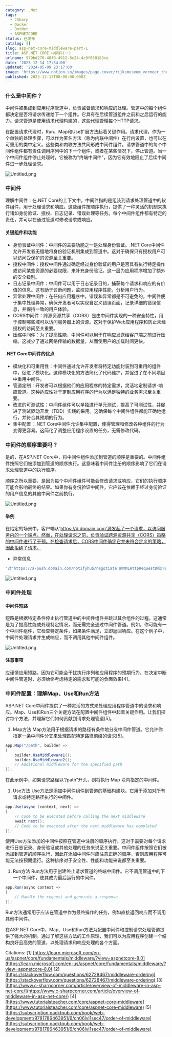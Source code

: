 ```yaml
---
category: .Net
tags:
  - CSharp
  - Docker
  - DotNet
  - ASPNETCORE
status: 已发布
catalog: []
slug: asp-net-core-middleware-part-1
title: ASP.NET CORE 中间件(一)
urlname: 979bd270-48f0-4912-8c24-4c9f050183ce
date: '2023-12-14 17:34:00'
updated: '2024-05-09 23:17:00'
image: 'https://www.notion.so/images/page-cover/rijksmuseum_vermeer_the_milkmaid.jpg'
published: 2023-12-13T08:00:00.000Z
---
```


### 什么是中间件？


中间件被集成到应用程序管道中，负责监督请求和响应的处理。管道中的每个组件都决定是否将请求传递给下一个组件。它具有在后续管道组件之前和之后运行的能力。请求管道是使用请求代理构建的，这些代理管理每个HTTP请求。


在配置请求代理时，Run、Map和Use扩展方法起着关键作用。请求代理，作为一个单独的处理步骤，可以作为匿名方法（称为内联中间件）在行内设置，也可以在可重用的类中定义。这些类和内联方法共同形成中间件组件。请求管道中的每个中间件组件都有责任调用序列中的下一个组件，或者在某些情况下，停止管道。当一个中间件组件停止处理时，它被称为"终端中间件"，因为它有效地阻止了后续中间件进一步处理请求。


![Untitled.png](https://prod-files-secure.s3.us-west-2.amazonaws.com/5d24fe63-e567-4804-86f9-9fdc62e13082/da807807-d02d-4fa1-86b6-db45e4678714/Untitled.png?X-Amz-Algorithm=AWS4-HMAC-SHA256&X-Amz-Content-Sha256=UNSIGNED-PAYLOAD&X-Amz-Credential=ASIAZI2LB466VFCPPXZ6%2F20250417%2Fus-west-2%2Fs3%2Faws4_request&X-Amz-Date=20250417T054014Z&X-Amz-Expires=3600&X-Amz-Security-Token=IQoJb3JpZ2luX2VjEM3%2F%2F%2F%2F%2F%2F%2F%2F%2F%2FwEaCXVzLXdlc3QtMiJGMEQCID%2FgE%2FKspeQFnsFONeg8kFsyT%2FaJFFgX339peokqQQoCAiBH103jslJrXGG53%2F5RL3uEELs4RnbvWZQCr%2B3Cyza%2Bzir%2FAwhWEAAaDDYzNzQyMzE4MzgwNSIM9uAXEJTVdDPOL5SUKtwDDfngjX1%2BxhiqsOHGld2cVBEco7kUAGE2FPgu2VtfRpbTNfNix8EDE4BPUT2EbZrcpgPfqHyF67fsDZWlZoHVqrBTMSxFS4mItGvX7T4oW41StiXCzGLCND9Gh86QiAan3rqNne2LQenUkVsjVxPzMj051orTzuIc6QrS78Fe8m%2FbExeIKdhuH%2BEvAtp8Gr3DfuqUFXdxZayZZN0Q2DuQ1qH9Om6lzEhD%2BiSanR8P5xYYDo7whAihP8DTpuZsfq69UvPAKvhd4YXVQnpMpJNujn2%2BWq8UHI24QNu6mzETd%2F5VZ36WLkLalHDS0dC7YEQI1l%2BQFaC3Zwo6sG0Uc2WPQF4%2B5FMjvnsxLK%2BIaGLhVHkmup%2B9xRy8rBs5ZPvf%2BF7UASk%2B8%2FYH%2BEh5iK98R%2B7i%2Fj85CxS7Pvglu8ZEMxxFBGweY705keHS%2FVT2Fg9XCKhUuTpsaWTP8wQQINLFO4YeG2pPTrs691u6QrDbw4XKGJy%2B4qZl2RYCCs76Sent19vOnZqlN6jMJZ%2B8fRvqd99n14ytqvh4bRM9oC%2FhA3YSWpmjRTCHuqYAoXqH8tBmh%2Ffe2fyRhLkATIoZ3AOARGRtqH%2Bp2mb5eYs66w3n3huAiZN3LHBkfqw5m9rpUN4wk5OCwAY6pgEERBr4xx5h8AdmBA90SwXDLSj5dn1oVme%2F7fp0sh6H7f6X1BANNv4XFY3dW%2F2u4lFVlvf01yaHCnWf9bNay0s2LKu%2FA1U9CFk%2BHqQDvFYQiPDXzKfU%2FNLW22c%2FVx9dt0I7SzqY0QiHfkgntuR1EgYwxxhve2toXpRZG%2BLyjFOjduNpLM9s9hMq2t4jDmlCG%2FXXDdyQwVcI4wnmb7XId73oRe0yoGfR&X-Amz-Signature=67e01ec6706f80671eac42d7cf74d07ba868c179ce4753211f67ec2d8620e626&X-Amz-SignedHeaders=host&x-id=GetObject)


### 中间件


理解中间件：在.NET Core的上下文中，中间件指的是组装到请求处理管道中的软件组件，用于处理请求和响应。这些组件按顺序执行，提供了一种灵活的机制来执行诸如身份验证、授权、日志记录、错误处理等任务。每个中间件组件都有特定的责任，并可以在通过管道时修改请求或响应。


#### 关键组件和功能

- 身份验证中间件：中间件的主要功能之一是处理身份验证。.NET Core中间件允许开发者无缝地将身份验证机制集成到管道中。这对于确保只有授权用户可以访问受保护的资源至关重要。
- 授权中间件：授权中间件通过确定经过身份验证的用户是否具有执行特定操作或访问某些资源的必要权限，来补充身份验证。这一层为应用程序增加了额外的安全级别。
- 日志记录中间件：中间件可以用于日志记录目的，捕获每个请求和响应的有价值的信息。这有助于诊断问题，监控应用程序性能，分析用户行为。
- 异常处理中间件：在任何应用程序中，错误和异常都是不可避免的。中间件便于集中处理异常，确保开发者可以实现自定义错误页面，记录详细的错误信息，并保持一致的用户体验。
- CORS中间件：跨源资源共享（CORS）是由中间件实现的一种安全特性，用于控制哪些域可以访问服务器上的资源。这对于保护Web应用程序和防止未经授权的访问至关重要。
- 压缩中间件：为了提高性能，中间件可以用于在响应发送给客户端之前进行压缩。这减少了通过网络传输的数据量，从而使用户的加载时间更快。

#### .NET Core中间件的优点

- 模块化和可重用性：中间件通过允许开发者将特定功能封装到可重用的组件中，促进了模块化。这种模块化的方法简化了代码维护，并促进了在不同项目中重用中间件。
- 管道定制：开发者可以根据他们的应用程序的特定需求，灵活地定制请求-响应管道。这种适应性对于定制应用程序的行为以满足独特的业务需求至关重要。
- 改进的可测试性：中间件组件可以单独进行单元测试，提高了可测试性，并促进了测试驱动开发（TDD）实践的采用。这确保每个中间件组件都能正确地运行，并符合其预期的行为。
- 集中配置：.NET Core中间件允许集中配置，使得管理和修改各种组件的行为变得更容易。这简化了调整应用程序设置的任务，无需修改代码。

### 中间件的顺序重要吗？


是的，在ASP.NET Core中，将中间件组件添加到管道的顺序是重要的。中间件组件按照它们被添加到管道的顺序执行。这意味着中间件注册的顺序影响了它们在请求处理管道中的执行顺序。


顺序之所以重要，是因为每个中间件组件可能会修改请求或响应，它们的执行顺序可能会影响最终的结果。如果你有身份验证中间件，它应该在依赖于经过身份验证的用户信息的其他中间件之前执行。


![Untitled.png](https://prod-files-secure.s3.us-west-2.amazonaws.com/5d24fe63-e567-4804-86f9-9fdc62e13082/24f795a2-1c5a-4a6b-a0d8-2afb160076f1/Untitled.png?X-Amz-Algorithm=AWS4-HMAC-SHA256&X-Amz-Content-Sha256=UNSIGNED-PAYLOAD&X-Amz-Credential=ASIAZI2LB466VFCPPXZ6%2F20250417%2Fus-west-2%2Fs3%2Faws4_request&X-Amz-Date=20250417T054014Z&X-Amz-Expires=3600&X-Amz-Security-Token=IQoJb3JpZ2luX2VjEM3%2F%2F%2F%2F%2F%2F%2F%2F%2F%2FwEaCXVzLXdlc3QtMiJGMEQCID%2FgE%2FKspeQFnsFONeg8kFsyT%2FaJFFgX339peokqQQoCAiBH103jslJrXGG53%2F5RL3uEELs4RnbvWZQCr%2B3Cyza%2Bzir%2FAwhWEAAaDDYzNzQyMzE4MzgwNSIM9uAXEJTVdDPOL5SUKtwDDfngjX1%2BxhiqsOHGld2cVBEco7kUAGE2FPgu2VtfRpbTNfNix8EDE4BPUT2EbZrcpgPfqHyF67fsDZWlZoHVqrBTMSxFS4mItGvX7T4oW41StiXCzGLCND9Gh86QiAan3rqNne2LQenUkVsjVxPzMj051orTzuIc6QrS78Fe8m%2FbExeIKdhuH%2BEvAtp8Gr3DfuqUFXdxZayZZN0Q2DuQ1qH9Om6lzEhD%2BiSanR8P5xYYDo7whAihP8DTpuZsfq69UvPAKvhd4YXVQnpMpJNujn2%2BWq8UHI24QNu6mzETd%2F5VZ36WLkLalHDS0dC7YEQI1l%2BQFaC3Zwo6sG0Uc2WPQF4%2B5FMjvnsxLK%2BIaGLhVHkmup%2B9xRy8rBs5ZPvf%2BF7UASk%2B8%2FYH%2BEh5iK98R%2B7i%2Fj85CxS7Pvglu8ZEMxxFBGweY705keHS%2FVT2Fg9XCKhUuTpsaWTP8wQQINLFO4YeG2pPTrs691u6QrDbw4XKGJy%2B4qZl2RYCCs76Sent19vOnZqlN6jMJZ%2B8fRvqd99n14ytqvh4bRM9oC%2FhA3YSWpmjRTCHuqYAoXqH8tBmh%2Ffe2fyRhLkATIoZ3AOARGRtqH%2Bp2mb5eYs66w3n3huAiZN3LHBkfqw5m9rpUN4wk5OCwAY6pgEERBr4xx5h8AdmBA90SwXDLSj5dn1oVme%2F7fp0sh6H7f6X1BANNv4XFY3dW%2F2u4lFVlvf01yaHCnWf9bNay0s2LKu%2FA1U9CFk%2BHqQDvFYQiPDXzKfU%2FNLW22c%2FVx9dt0I7SzqY0QiHfkgntuR1EgYwxxhve2toXpRZG%2BLyjFOjduNpLM9s9hMq2t4jDmlCG%2FXXDdyQwVcI4wnmb7XId73oRe0yoGfR&X-Amz-Signature=303d3f96e305b730da6d1179a024785970203a804fec58bdcebf5d1cc36e3c49&X-Amz-SignedHeaders=host&x-id=GetObject)


#### 举例


在给定的场景中，客户端从'https://d.domain.com'源发起了一个请求，以访问服务内的一个端点。然而，在处理请求之前，负责验证跨源资源共享（CORS）策略的中间件进行了干预。在检查请求后，CORS中间件确定它并未符合定义的策略，因此拒绝了请求。

- 异常信息

```c#
"对'https://a-push.domain.com/notifyhub/negotiate'的XMLHttpRequest的访问，源自'https://d.domain.com'，已被CORS策略阻止：预检请求的响应未通过访问控制检查：请求的资源上没有'Access-Control-Allow-Origin'头。"[1][2][3]
```


![Untitled.png](https://prod-files-secure.s3.us-west-2.amazonaws.com/5d24fe63-e567-4804-86f9-9fdc62e13082/371d9517-dafe-4432-94b7-2d14d1593167/Untitled.png?X-Amz-Algorithm=AWS4-HMAC-SHA256&X-Amz-Content-Sha256=UNSIGNED-PAYLOAD&X-Amz-Credential=ASIAZI2LB466VFCPPXZ6%2F20250417%2Fus-west-2%2Fs3%2Faws4_request&X-Amz-Date=20250417T054014Z&X-Amz-Expires=3600&X-Amz-Security-Token=IQoJb3JpZ2luX2VjEM3%2F%2F%2F%2F%2F%2F%2F%2F%2F%2FwEaCXVzLXdlc3QtMiJGMEQCID%2FgE%2FKspeQFnsFONeg8kFsyT%2FaJFFgX339peokqQQoCAiBH103jslJrXGG53%2F5RL3uEELs4RnbvWZQCr%2B3Cyza%2Bzir%2FAwhWEAAaDDYzNzQyMzE4MzgwNSIM9uAXEJTVdDPOL5SUKtwDDfngjX1%2BxhiqsOHGld2cVBEco7kUAGE2FPgu2VtfRpbTNfNix8EDE4BPUT2EbZrcpgPfqHyF67fsDZWlZoHVqrBTMSxFS4mItGvX7T4oW41StiXCzGLCND9Gh86QiAan3rqNne2LQenUkVsjVxPzMj051orTzuIc6QrS78Fe8m%2FbExeIKdhuH%2BEvAtp8Gr3DfuqUFXdxZayZZN0Q2DuQ1qH9Om6lzEhD%2BiSanR8P5xYYDo7whAihP8DTpuZsfq69UvPAKvhd4YXVQnpMpJNujn2%2BWq8UHI24QNu6mzETd%2F5VZ36WLkLalHDS0dC7YEQI1l%2BQFaC3Zwo6sG0Uc2WPQF4%2B5FMjvnsxLK%2BIaGLhVHkmup%2B9xRy8rBs5ZPvf%2BF7UASk%2B8%2FYH%2BEh5iK98R%2B7i%2Fj85CxS7Pvglu8ZEMxxFBGweY705keHS%2FVT2Fg9XCKhUuTpsaWTP8wQQINLFO4YeG2pPTrs691u6QrDbw4XKGJy%2B4qZl2RYCCs76Sent19vOnZqlN6jMJZ%2B8fRvqd99n14ytqvh4bRM9oC%2FhA3YSWpmjRTCHuqYAoXqH8tBmh%2Ffe2fyRhLkATIoZ3AOARGRtqH%2Bp2mb5eYs66w3n3huAiZN3LHBkfqw5m9rpUN4wk5OCwAY6pgEERBr4xx5h8AdmBA90SwXDLSj5dn1oVme%2F7fp0sh6H7f6X1BANNv4XFY3dW%2F2u4lFVlvf01yaHCnWf9bNay0s2LKu%2FA1U9CFk%2BHqQDvFYQiPDXzKfU%2FNLW22c%2FVx9dt0I7SzqY0QiHfkgntuR1EgYwxxhve2toXpRZG%2BLyjFOjduNpLM9s9hMq2t4jDmlCG%2FXXDdyQwVcI4wnmb7XId73oRe0yoGfR&X-Amz-Signature=8f96d0d419d355b583d8a22840ab9af85dd949c22de3ddcf5677f98beb93d06e&X-Amz-SignedHeaders=host&x-id=GetObject)


### 中间件处理


#### 中间件短路
短路是根据特定条件停止执行管道中的中间件组件并跳过其余组件的过程。这通常是为了提高性能或处理特定情况，而无需完全通过中间件管道。例如，你可能有一个中间件组件，它检查特定条件，如果条件满足，立即返回响应。在这个例子中，中间件处理请求并生成响应，而不调用其他中间件组件。


![Untitled.png](https://prod-files-secure.s3.us-west-2.amazonaws.com/5d24fe63-e567-4804-86f9-9fdc62e13082/e8a1d943-cb51-4723-936e-23c6af2fb0f9/Untitled.png?X-Amz-Algorithm=AWS4-HMAC-SHA256&X-Amz-Content-Sha256=UNSIGNED-PAYLOAD&X-Amz-Credential=ASIAZI2LB466VFCPPXZ6%2F20250417%2Fus-west-2%2Fs3%2Faws4_request&X-Amz-Date=20250417T054014Z&X-Amz-Expires=3600&X-Amz-Security-Token=IQoJb3JpZ2luX2VjEM3%2F%2F%2F%2F%2F%2F%2F%2F%2F%2FwEaCXVzLXdlc3QtMiJGMEQCID%2FgE%2FKspeQFnsFONeg8kFsyT%2FaJFFgX339peokqQQoCAiBH103jslJrXGG53%2F5RL3uEELs4RnbvWZQCr%2B3Cyza%2Bzir%2FAwhWEAAaDDYzNzQyMzE4MzgwNSIM9uAXEJTVdDPOL5SUKtwDDfngjX1%2BxhiqsOHGld2cVBEco7kUAGE2FPgu2VtfRpbTNfNix8EDE4BPUT2EbZrcpgPfqHyF67fsDZWlZoHVqrBTMSxFS4mItGvX7T4oW41StiXCzGLCND9Gh86QiAan3rqNne2LQenUkVsjVxPzMj051orTzuIc6QrS78Fe8m%2FbExeIKdhuH%2BEvAtp8Gr3DfuqUFXdxZayZZN0Q2DuQ1qH9Om6lzEhD%2BiSanR8P5xYYDo7whAihP8DTpuZsfq69UvPAKvhd4YXVQnpMpJNujn2%2BWq8UHI24QNu6mzETd%2F5VZ36WLkLalHDS0dC7YEQI1l%2BQFaC3Zwo6sG0Uc2WPQF4%2B5FMjvnsxLK%2BIaGLhVHkmup%2B9xRy8rBs5ZPvf%2BF7UASk%2B8%2FYH%2BEh5iK98R%2B7i%2Fj85CxS7Pvglu8ZEMxxFBGweY705keHS%2FVT2Fg9XCKhUuTpsaWTP8wQQINLFO4YeG2pPTrs691u6QrDbw4XKGJy%2B4qZl2RYCCs76Sent19vOnZqlN6jMJZ%2B8fRvqd99n14ytqvh4bRM9oC%2FhA3YSWpmjRTCHuqYAoXqH8tBmh%2Ffe2fyRhLkATIoZ3AOARGRtqH%2Bp2mb5eYs66w3n3huAiZN3LHBkfqw5m9rpUN4wk5OCwAY6pgEERBr4xx5h8AdmBA90SwXDLSj5dn1oVme%2F7fp0sh6H7f6X1BANNv4XFY3dW%2F2u4lFVlvf01yaHCnWf9bNay0s2LKu%2FA1U9CFk%2BHqQDvFYQiPDXzKfU%2FNLW22c%2FVx9dt0I7SzqY0QiHfkgntuR1EgYwxxhve2toXpRZG%2BLyjFOjduNpLM9s9hMq2t4jDmlCG%2FXXDdyQwVcI4wnmb7XId73oRe0yoGfR&X-Amz-Signature=ff219c5438980fbdaacdd6d5a35d838189f01d74a76af6b3e8f8c84270e86736&X-Amz-SignedHeaders=host&x-id=GetObject)


#### 注意事项


应谨慎应用短路，因为它可能会干扰执行序列和应用程序的预期行为。在决定中断中间件管道时，必须始终考虑特定的需求和可能的负面效果[4]。


### 中间件配置：理解Map、Use和Run方法


ASP.NET Core中间件提供了一种灵活的方式来处理应用程序管道中的请求和响应。Map、Use和Run三个关键方法在配置中间件组件中起着关键作用。让我们探讨每个方法，并理解它们如何贡献到请求处理管道[5]。

1. Map方法
Map方法用于根据请求的路径有条件地分支中间件管道。它允许你指定一条中间件分支来处理匹配特定路径前缀的请求[5]。

```c#
app.Map("/path", builder =>
{
    builder.UseMiddleware1();
    builder.UseMiddleware2();
    // Additional middleware for the specified path
});
```


在此示例中，如果请求路径以“/path”开头，则将执行 Map 块内指定的中间件。

1. Use方法
Use方法是添加中间件组件到管道的基础构建块。它用于添加对所有请求或特定路径执行的中间件。

```c#
app.Use(async (context, next) =>
{
    // Code to be executed before calling the next middleware
    await next();
    // Code to be executed after the next middleware has completed
});
```


使用Use方法添加的中间件按照在管道中注册的顺序执行。这对于需要对每个请求进行日志记录、身份验证或其他处理的任务来说至关重要。中间件组件按照它们被添加到管道的顺序执行，因此在添加中间件时应注意正确的顺序，否则应用程序可能无法按预期运行。这种排序对于安全性、性能和功能来说都至关重要。

1. Run方法
Run方法用于创建终止请求管道的终端中间件。它不调用管道中的下一个中间件，使其成为最后运行的中间件。

```c#
app.Run(async context =>
{
    // Handle the request and generate a response
});
```


Run方法通常用于应该在管道中作为最终操作的任务，例如直接返回响应而不调用其他中间件。


在ASP.NET Core中，Map、Use和Run方法为配置中间件和控制请求处理管道提供了强大的机制。通过了解这些方法的工作原理，我们可以为应用程序创建一个结构良好且高效的管道，以处理请求和响应处理的各个方面。


Citations:
[1] [https://learn.microsoft.com/en-us/aspnet/core/fundamentals/middleware/?view=aspnetcore-8.0](https://learn.microsoft.com/en-us/aspnet/core/fundamentals/middleware/?view=aspnetcore-8.0)
[2] [https://stackoverflow.com/questions/62728467/middleware-ordering](https://stackoverflow.com/questions/62728467/middleware-ordering)
[3] [https://www.c-sharpcorner.com/article/overview-of-middleware-in-asp-net-core/](https://www.c-sharpcorner.com/article/overview-of-middleware-in-asp-net-core/)
[4] [https://www.tutorialsteacher.com/core/aspnet-core-middleware](https://www.tutorialsteacher.com/core/aspnet-core-middleware)
[5] [https://subscription.packtpub.com/book/web-development/9781786463951/6/ch06lvl1sec47/order-of-middleware](https://subscription.packtpub.com/book/web-development/9781786463951/6/ch06lvl1sec47/order-of-middleware)

